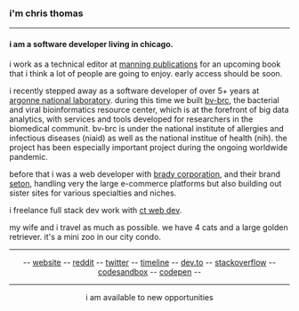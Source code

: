 ### i'm chris thomas
---

#### i am a software developer living in chicago.
i work as a technical editor at [manning publications](https://www.manning.com) for an upcoming book that i think a lot of people are going to enjoy. early access should be soon.

i recently stepped away as a software developer of over 5+ years at [argonne national laboratory](https://www.anl.gov). during this time we built [bv-brc](https://www.bv-brc.org), the bacterial and viral bioinformatics resource center, which is at the forefront of big data analytics, with services and tools developed for researchers in the biomedical communit. bv-brc is under the national institute of allergies and infectious diseases (niaid) as well as the national institue of health (nih). the project has been especially important project during the ongoing worldwide pandemic.

before that i was a web developer with [brady corporation](https://www.bradyid.com), and their brand [seton](https://www.seton.com), handling very the large e-commerce platforms but also building out sister sites for various specialties and niches.

i freelance full stack dev work with [ct web dev](https://ctwebdev.io).

my wife and i travel as much as possible. we have 4 cats and a large golden retriever. it's a mini zoo in our city condo.

---
<div align="center">
-- <a href="https://chriscthomas.dev">website</a> -- <a href="https://www.reddit.com/user/chris-c-thomas">reddit</a> -- <a href="https://twitter.com/chris_c_thomas">twitter</a> -- <a href="https://timeline.chriscthomas.dev/">timeline</a> -- <a href="https://dev.to/chriscthomas">dev.to</a> -- <a href="https://stackoverflow.com/users/4508868/chris-thomas">stackoverflow</a> -- <a href="https://codesandbox.io/u/chris-c-thomas">codesandbox</a> -- <a href="https://codepen.io/chris-c-thomas">codepen</a> -- 
</div>

---
<p align="center">i am available to new opportunities</p>
